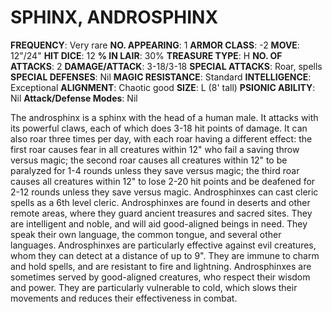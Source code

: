 # SPHINX, ANDROSPHINX

**FREQUENCY**: Very rare
**NO. APPEARING**: 1
**ARMOR CLASS**: -2
**MOVE**: 12"/24"
**HIT DICE**: 12
**% IN LAIR**: 30%
**TREASURE TYPE**: H
**NO. OF ATTACKS**: 2
**DAMAGE/ATTACK**: 3-18/3-18
**SPECIAL ATTACKS**: Roar, spells
**SPECIAL DEFENSES**: Nil
**MAGIC RESISTANCE**: Standard
**INTELLIGENCE**: Exceptional
**ALIGNMENT**: Chaotic good
**SIZE**: L (8' tall)
**PSIONIC ABILITY**: Nil
**Attack/Defense Modes**: Nil

The androsphinx is a sphinx with the head of a human male. It attacks with its powerful claws, each of which does 3-18 hit points of damage. It can also roar three times per day, with each roar having a different effect: the first roar causes fear in all creatures within 12" who fail a saving throw versus magic; the second roar causes all creatures within 12" to be paralyzed for 1-4 rounds unless they save versus magic; the third roar causes all creatures within 12" to lose 2-20 hit points and be deafened for 2-12 rounds unless they save versus magic. Androsphinxes can cast cleric spells as a 6th level cleric. Androsphinxes are found in deserts and other remote areas, where they guard ancient treasures and sacred sites. They are intelligent and noble, and will aid good-aligned beings in need. They speak their own language, the common tongue, and several other languages. Androsphinxes are particularly effective against evil creatures, whom they can detect at a distance of up to 9". They are immune to charm and hold spells, and are resistant to fire and lightning. Androsphinxes are sometimes served by good-aligned creatures, who respect their wisdom and power. They are particularly vulnerable to cold, which slows their movements and reduces their effectiveness in combat.
